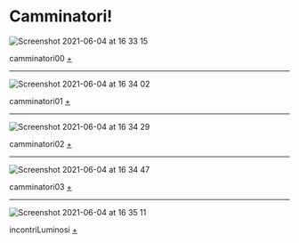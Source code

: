# Camminatori!

![Screenshot 2021-06-04 at 16 33 15](https://user-images.githubusercontent.com/76455312/120818436-ea127380-c552-11eb-8248-45512211a351.png)

camminatori00 [+](https://github.com/emanuelepizzuti/archive/tree/main/emanuelepizzuti/p5.js/camminatori/camminatori00)

---

![Screenshot 2021-06-04 at 16 34 02](https://user-images.githubusercontent.com/76455312/120818467-f26aae80-c552-11eb-944a-7ad4cf398f28.png)

camminatori01 [+](https://github.com/emanuelepizzuti/archive/tree/main/emanuelepizzuti/p5.js/camminatori/camminatori01)

---

![Screenshot 2021-06-04 at 16 34 29](https://user-images.githubusercontent.com/76455312/120818477-f4cd0880-c552-11eb-8f3c-594e826b0288.png)

camminatori02 [+](https://github.com/emanuelepizzuti/archive/tree/main/emanuelepizzuti/p5.js/camminatori/camminatori02)

---

![Screenshot 2021-06-04 at 16 34 47](https://user-images.githubusercontent.com/76455312/120818488-f696cc00-c552-11eb-98dc-66fa60d43d7a.png)

camminatori03 [+](https://github.com/emanuelepizzuti/archive/tree/main/emanuelepizzuti/p5.js/camminatori/camminatori03)

---

![Screenshot 2021-06-04 at 16 35 11](https://user-images.githubusercontent.com/76455312/120818503-f8608f80-c552-11eb-9a6c-a4bcdcfd8457.png)

incontriLuminosi [+](https://github.com/emanuelepizzuti/archive/tree/main/emanuelepizzuti/p5.js/camminatori/incontriLuminosi)
